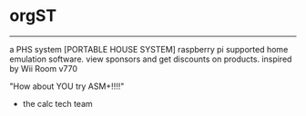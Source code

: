 # orgST
-- -- -- --
a PHS system
[PORTABLE HOUSE SYSTEM]
raspberry pi supported home emulation software.
view sponsors and get discounts on products.
inspired by Wii Room v770

"How about YOU try ASM+!!!!"
- the calc tech team

